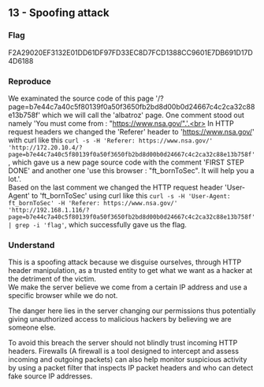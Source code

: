 ## 13 - Spoofing attack
### Flag
F2A29020EF3132E01DD61DF97FD33EC8D7FCD1388CC9601E7DB691D17D4D6188

### Reproduce
We examinated the source code of this page '/?page=b7e44c7a40c5f80139f0a50f3650fb2bd8d00b0d24667c4c2ca32c88e13b758f' which we will call the 'albatroz' page. One comment stood out namely 'You must come from : "https://www.nsa.gov/".'.<br>
In HTTP request headers we changed the 'Referer' header to 'https://www.nsa.gov/' with curl like this `curl -s -H 'Referer: https://www.nsa.gov/' 'http://172.20.10.4/?page=b7e44c7a40c5f80139f0a50f3650fb2bd8d00b0d24667c4c2ca32c88e13b758f'`, which gave us a new page source code with the comment 'FIRST STEP DONE' and another one 'use this browser : "ft_bornToSec". It will help you a lot.'.<br>
Based on the last comment we changed the HTTP request header 'User-Agent' to 'ft_bornToSec' using curl like this 
`curl -s -H 'User-Agent: ft_bornToSec' -H 'Referer: https://www.nsa.gov/' 'http://192.168.1.116/?page=b7e44c7a40c5f80139f0a50f3650fb2bd8d00b0d24667c4c2ca32c88e13b758f' | grep -i 'flag'`, which successfully gave us the flag.

### Understand
This is a spoofing attack because we disguise ourselves, through HTTP header manipulation, as a trusted entity to get what we want as a hacker at the detriment of the victim.<br>
We make the server believe we come from a certain IP address and use a specific browser while we do not.

The danger here lies in the server changing our permissions thus potentially giving unauthorized access to malicious hackers by believing we are someone else.<br>

To avoid this breach the server should not blindly trust incoming HTTP headers. Firewalls (A firewall is a tool designed to intercept and assess incoming and outgoing packets) can also help monitor suspicious activity by using a packet filter that inspects IP packet headers and who can detect fake source IP addresses.
